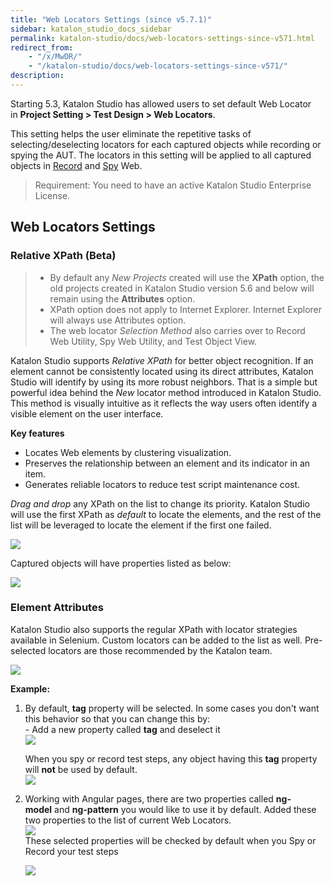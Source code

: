 ```yaml
---
title: "Web Locators Settings (since v5.7.1)" 
sidebar: katalon_studio_docs_sidebar
permalink: katalon-studio/docs/web-locators-settings-since-v571.html 
redirect_from:
    - "/x/MwDR/"
    - "/katalon-studio/docs/web-locators-settings-since-v571/"
description: 
---
```

Starting 5.3, Katalon Studio has allowed users to set default Web Locator in **Project Setting **>** Test Design **>** Web Locators**.

This setting helps the user eliminate the repetitive tasks of selecting/deselecting locators for each captured objects while recording or spying the AUT. The locators in this setting will be applied to all captured objects in [Record](/display/KD/Record+Web+Utility) and [Spy](/display/KD/Spy+Web+Utility) Web. 

> Requirement: You need to have an active Katalon Studio Enterprise License.

Web Locators Settings
---------------------

### Relative XPath (Beta)

> *   By default any _New Projects_ created will use the **XPath** option, the old projects created in Katalon Studio version 5.6 and below will remain using the **Attributes** option.
> *   XPath option does not apply to Internet Explorer. Internet Explorer will always use Attributes option.
> *   The web locator _Selection Method_ also carries over to Record Web Utility, Spy Web Utility, and Test Object View.

Katalon Studio supports _Relative XPath_ for better object recognition. If an element cannot be consistently located using its direct attributes, Katalon Studio will identify by using its more robust neighbors. That is a simple but powerful idea behind the _New_ locator method introduced in Katalon Studio. This method is visually intuitive as it reflects the way users often identify a visible element on the user interface.

**Key features**

*   Locates Web elements by clustering visualization.
*   Preserves the relationship between an element and its indicator in an item. 
*   Generates reliable locators to reduce test script maintenance cost.

_Drag and drop_ any XPath on the list to change its priority. Katalon Studio will use the first XPath as _default_ to locate the elements, and the rest of the list will be leveraged to locate the element if the first one failed.

![](https://github.com/katalon-studio/docs-images/raw/master/katalon-studio/docs/web-locators-settings-since-v571/image2018-8-13-163A433A2.png)

Captured objects will have properties listed as below:

![](https://github.com/katalon-studio/docs-images/raw/master/katalon-studio/docs/web-locators-settings-since-v571/image2018-8-14-17_30_17.png)

### Element Attributes

Katalon Studio also supports the regular XPath with locator strategies available in Selenium. Custom locators can be added to the list as well. Pre-selected locators are those recommended by the Katalon team.

![](https://github.com/katalon-studio/docs-images/raw/master/katalon-studio/docs/web-locators-settings-since-v571/image2018-8-13-163A433A31.png)

**Example:**

1.  By default, **tag** property will be selected. In some cases you don't want this behavior so that you can change this by:   
    - Add a new property called **tag** and deselect it  
    ![](https://github.com/katalon-studio/docs-images/raw/master/katalon-studio/docs/web-locators-settings-since-v571/image2018-1-26-143A213A20.png)  
      
    When you spy or record test steps, any object having this **tag** property will **not** be used by default.  
    ![](https://github.com/katalon-studio/docs-images/raw/master/katalon-studio/docs/web-locators-settings-since-v571/image2018-1-26-143A153A27.png)  
      
    
2.  Working with Angular pages, there are two properties called **ng-model** and **ng-pattern** you would like to use it by default. Added these two properties to the list of current Web Locators.  
    ![](https://github.com/katalon-studio/docs-images/raw/master/katalon-studio/docs/web-locators-settings-since-v571/Screen-Shot-2018-01-26-at-13.58.22.png)  
    These selected properties will be checked by default when you Spy or Record your test steps  
      
    ![](https://github.com/katalon-studio/docs-images/raw/master/katalon-studio/docs/web-locators-settings-since-v571/image2018-1-26-143A133A3.png)
